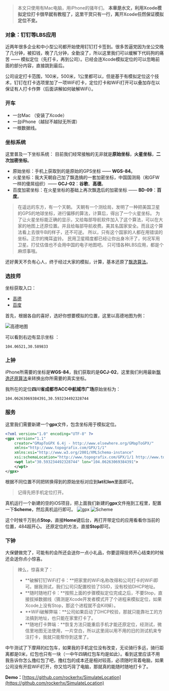 > 本文只使用有Mac电脑，用iPhone的骚年们。
> **本章是水文，利用Xcode模拟定位打卡很早就有教程了，这里干货只有一行，离开Xcode任然保证模拟定位不变。**

### 对象：钉钉等LBS应用

近两年很多企业和中小型公司都开始使用钉钉打卡签到。很多苦逼党因为坐公交晚了几分钟，被扣钱，晚了几分钟，全勤没了，所以这里我们可以缓解下代码狗的痛苦 —— 模拟定位（先打卡，再到公司）。已经会连Xcode模拟定位的可以忽略前面的部分内容，直接跳到最后。

公司设定打卡范围，100米，500米，1公里都可以，但是基于有模拟定位这个技术，钉钉在打卡选项里加了一项WiFi打卡，定位打卡和WiFi打开可以叠加存在以保证有人打卡作弊（后面讲解如何破解WiFi）。

### 开车

* 一台Mac （安装了Xcode）
* 一台iPhone（越狱不越狱无所谓）
* 一根数据线。

### 坐标系统

这里普及一下坐标系统：
目前我们经常接触的无非就是**原始坐标**，**火星坐标**，**二次加密坐标**。
* 原始坐标：手机上获取到的是原始的GPS坐标 —— **WGS-84**。
* 火星坐标：我大天朝自己加了飘逸搞的一套加密坐标，中国国测局（和GFW一样的傻屌组织）—— **GCJ-02**：**谷歌**、**高德**。
* 百度加密坐标：在火星坐标的基础上再次飘逸后的加密坐标 —— **BD-09**：**百度**。

> 在遥远的东方，有一个天朝。
天朝有一个测绘局，发明了一种把美国卫星的GPS的地球坐标，进行偏移的算法，计算后，得出了一个火星坐标。
为了让火星坐标能正确的显示，又给每部导航软件加入了这个算法，可以在大家的地图上还原位置。并且给每部导航收费。美其名国家安全。而且这个算法看上去很牛B的样子，还不可逆。
所以，只有这个国家的人都在用错误的坐标。正宗的掩耳盗铃。
民用卫星精度都已经让你出身冷汗了，何况军用卫星。打仗估值也不会用中国的电子地图吧。
只可惜各种LBS应用，都是个麻烦事哦。

还好黄天不负有心人，终于经过大家的模拟，计算，基本还原了[飘逸算法](https://github.com/googollee/eviltransform.git)。

### 选技师

坐标获取入口：
* [高德](http://lbs.amap.com/console/show/picker)
* [百度](http://api.map.baidu.com/lbsapi/getpoint/index.html)

首先，根据各自的喜好，选好你想要模拟的位置，这里以高德地图为例：

![高德地图](/PNG/0.png)

可以看到右边有显示坐标 ：
```
104.06521,30.589833
```

### 上钟

iPhone所需要的坐标是**WGS-84**，我们获取的是**GCJ-02**，这里我们利用最新[飘逸还原算法](https://github.com/googollee/eviltransform.git)来转换出你所需要的真实坐标。

我所在的定位**四川省成都市ACC中航城市广场**原始坐标为：
```
104.06263069384391,30.593234492328744
```

### 服务

这里我们需要新建一个**gpx**文件，包含坐标用于模拟定位。
```xml
<?xml version="1.0" encoding="UTF-8" ?>
<gpx version="1.1"
    creator="GMapToGPX 6.4j - http://www.elsewhere.org/GMapToGPX/"
    xmlns="http://www.topografix.com/GPX/1/1"
    xmlns:xsi="http://www.w3.org/2001/XMLSchema-instance"
    xsi:schemaLocation="http://www.topografix.com/GPX/1/1 http://www.topografix.com/GPX/1/1/gpx.xsd">
    <wpt lat="30.593234492328744" lon="104.06263069384391">
    </wpt>
</gpx>
```
根据不同位置不同把转换得到的原始坐标对应到**lat**和**lon**里面即可。

> 记得先把手机定位打开。

真机运行一个新建的空的iOS项目，把上面我们新建的**gpx**文件拖到工程里，配置一下**Scheme**，然后真机运行即可。
![gpx](/PNG/1.png)
![Scheme](/PNG/2.png)

这个时候千万别点**Stop**，直接**Home**键后台，再打开带定位的应用看看你当前的位置，484超开心。
还原定位的方法，直接**Stop**即可。

### 下钟

大保健做完了，可能有的会所还会送你一点小礼品，你要逗得技师开心结束的时候还会送你点小惊喜。
> 辣么，惊喜来了：
> * **破解钉钉WiFi打卡：**把家里的WiFi名称改得和公司打卡的WiFi即可。据我测试，我们公司只配置校验了SSID，没有校验DHCP地址。
> * **随时随地打卡：**按照上面的步骤模拟定位完成之后，不要Stop，直接拔掉数据线（猜测是Xcode开发者模式开了个进程来模拟定位，如果Xcode上没有Stop，那这个进程就不会Kill掉）。
> * **WiFi破解弊端：**公司如果启动了DHCP校验，那就只能靠社工的方法搞到地址，也只能在家里打卡了。  
> * **随地打卡弊端：**恢复方法只能重启手机才能还原定位，经测试，微信里地图无法使用，一片空白，所以这里阔以用不用的旧的测试机来专注打卡，我就只能帮你到这里了。

中午测试了下摩拜的红包车，如果我的手机定位没有改变，无论骑行多远，骑行距离都是0米，红包也只有一块（一中午四辆红包车均是如此）。看到这里应该不用我告诉你怎么撸红包了吧，撸红包的成本还是相对较高，必须随时背着电脑，如果公司没有开启WiFi打开，你又恰巧背了电脑，那就真的能随时随地打卡了。

**Demo：**[https://github.com/rockerhx/SimulateLocation](https://github.com/rockerhx/SimulateLocation)
